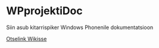 WPprojektiDoc
=============

Siin asub kitarrispiker Windows Phonenile dokumentatsioon 

<a href="https://github.com/allarsoo/WPprojektiDoc/wiki">Otselink Wikisse </a>
